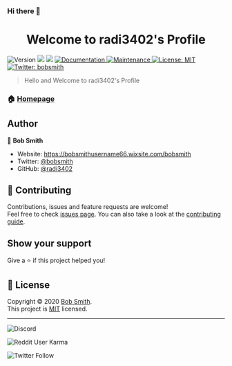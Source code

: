 ### Hi there 👋

<h1 align="center">Welcome to radi3402's Profile</h1>
<p>
  <img alt="Version" src="https://img.shields.io/badge/version-1.0.0-blue.svg?cacheSeconds=2592000" />
  <img src="https://img.shields.io/badge/npm-%3E%3D5.5.0-blue.svg" />
  <img src="https://img.shields.io/badge/node-%3E%3D9.3.0-blue.svg" />
  <a href="https://github.com/kefranabg/readme-md-generator#readme" target="_blank">
    <img alt="Documentation" src="https://img.shields.io/badge/documentation-yes-brightgreen.svg" />
  </a>
  <a href="https://github.com/kefranabg/readme-md-generator/graphs/commit-activity" target="_blank">
    <img alt="Maintenance" src="https://img.shields.io/badge/Maintained%3F-yes-green.svg" />
  </a>
  <a href="https://github.com/kefranabg/readme-md-generator/blob/master/LICENSE" target="_blank">
    <img alt="License: MIT" src="https://img.shields.io/github/license/radi3402/radi3402 ReadMe" />
  </a>
  <a href="https://twitter.com/bobsmith" target="_blank">
    <img alt="Twitter: bobsmith" src="https://img.shields.io/twitter/follow/bobsmith.svg?style=social" />
  </a>
</p>

> Hello and Welcome to radi3402's Profile

### 🏠 [Homepage](https://github.com/radi3402/)

## Author

👤 **Bob Smith**

* Website: 	https://bobsmithusername66.wixsite.com/bobsmith
* Twitter: [@bobsmith](https://twitter.com/bobsmith)
* GitHub: [@radi3402](https://github.com/radi3402)

## 🤝 Contributing

Contributions, issues and feature requests are welcome!<br />Feel free to check [issues page](https://github.com/radi3402/radi3402/issues). You can also take a look at the [contributing guide](https://github.com/kefranabg/readme-md-generator/blob/master/CONTRIBUTING.md).

## Show your support

Give a ⭐️ if this project helped you!

## 📝 License

Copyright © 2020 [Bob Smith](https://github.com/radi3402).<br />
This project is [MIT](https://github.com/kefranabg/readme-md-generator/blob/master/LICENSE) licensed.

***



![Discord](https://img.shields.io/discord/177489118060609537?label=Discord&style=plastic)

![Reddit User Karma](https://img.shields.io/reddit/user-karma/combined/radi3402?style=social)

![Twitter Follow](https://img.shields.io/twitter/follow/radi3402?style=social)

<!--
**radi3402/radi3402** is a ✨ _special_ ✨ repository because its `README.md` (this file) appears on your GitHub profile.

Here are some ideas to get you started:

- 🔭 I’m currently working on ...
- 🌱 I’m currently learning ...
- 👯 I’m looking to collaborate on ...
- 🤔 I’m looking for help with ...
- 💬 Ask me about ...
- 📫 How to reach me: ...
- 😄 Pronouns: ...
- ⚡ Fun fact: ...
-->
